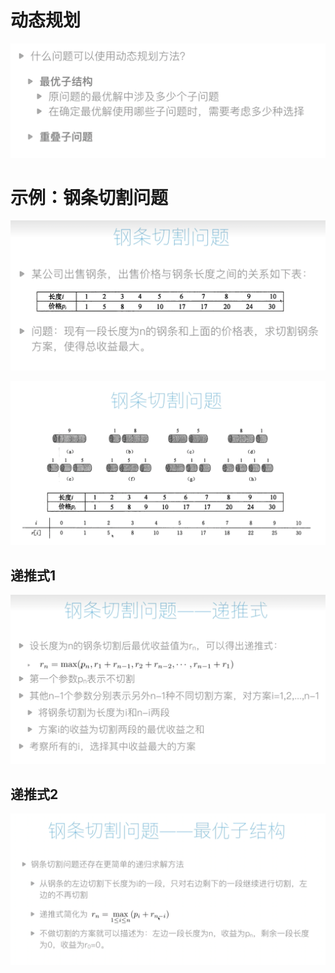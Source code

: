 # 动态规划


![img.png](img.png)

# 示例：钢条切割问题

![](钢条切割问题.png)

![](钢铁切割问题最优解.png)

## 递推式1
![](钢条切割问题递推式.png)
## 递推式2
![](钢条切割问题递推式2.png)